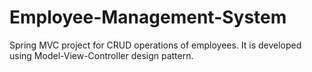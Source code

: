 # Employee-Management-System
Spring MVC project for CRUD operations of employees. It is developed using Model-View-Controller design pattern.

